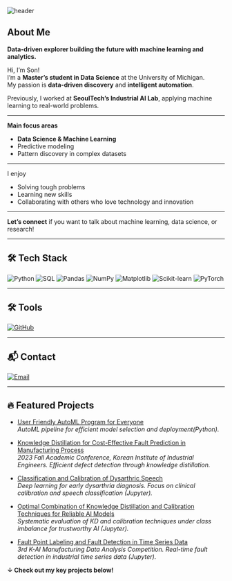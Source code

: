 ![header](https://capsule-render.vercel.app/api?type=soft&color=0:000000,100:1a1a1a&height=120&section=header&text=Welcome%20to%20Son's%20Github&fontColor=87CEEB&fontSize=50&fontAlignY=50&stroke=FFFFFF&strokeWidth=2)

## About Me

**Data-driven explorer building the future with machine learning and analytics.**

Hi, I’m Son!  
I’m a **Master’s student in Data Science** at the University of Michigan.  
My passion is **data-driven discovery** and **intelligent automation**.

Previously, I worked at **SeoulTech’s Industrial AI Lab**, applying machine learning to real-world problems.

---

**Main focus areas**
- **Data Science & Machine Learning**
- Predictive modeling
- Pattern discovery in complex datasets

---

I enjoy  
- Solving tough problems  
- Learning new skills  
- Collaborating with others who love technology and innovation

---

**Let’s connect** if you want to talk about machine learning, data science, or research!

---

## 🛠 Tech Stack

![Python](https://img.shields.io/badge/Python-3776AB?style=for-the-badge&logo=python&logoColor=white)
![SQL](https://img.shields.io/badge/SQL-336791?style=for-the-badge&logo=mysql&logoColor=white)
![Pandas](https://img.shields.io/badge/Pandas-150458?style=for-the-badge&logo=pandas&logoColor=white)
![NumPy](https://img.shields.io/badge/NumPy-013243?style=for-the-badge&logo=numpy&logoColor=white)
![Matplotlib](https://img.shields.io/badge/Matplotlib-007ACC?style=for-the-badge&logo=matplotlib&logoColor=white)
![Scikit-learn](https://img.shields.io/badge/Scikit--learn-F7931E?style=for-the-badge&logo=scikit-learn&logoColor=white)
![PyTorch](https://img.shields.io/badge/PyTorch-EE4C2C?style=for-the-badge&logo=PyTorch&logoColor=white)

---

## 🛠 Tools

[![GitHub](https://img.shields.io/badge/GitHub-181717?style=for-the-badge&logo=github&logoColor=white)](https://github.com/Marcus-Son)

---

## 📬 Contact

[![Email](https://img.shields.io/badge/Email-EA4335?style=for-the-badge&logo=gmail&logoColor=white)](mailto:shawn22587@gmail.com)

---

## 🔥 Featured Projects

- [User Friendly AutoML Program for Everyone](https://github.com/Marcus-Son/User-Friendly-Auto-ML-Service)  
  *AutoML pipeline for efficient model selection and deployment(Python).*

- [Knowledge Distillation for Cost-Effective Fault Prediction in Manufacturing Process](https://github.com/Marcus-Son/Knowledge-Distillation-for-cost-effective-fault-Prediction-in-manufacturing-process)  
  *2023 Fall Academic Conference, Korean Institute of Industrial Engineers. Efficient defect detection through knowledge distillation.*

- [Classification and Calibration of Dysarthric Speech](https://github.com/Marcus-Son/Classification_and_Calibration_of_Dysarthric_Speech)  
  *Deep learning for early dysarthria diagnosis. Focus on clinical calibration and speech classification (Jupyter).*

- [Optimal Combination of Knowledge Distillation and Calibration Techniques for Reliable AI Models](https://github.com/Marcus-Son/Optimal-Combination-of-Knowledge-Distillation-and-Calibration-Techniques-for-Reliable-AI-Models)  
  *Systematic evaluation of KD and calibration techniques under class imbalance for trustworthy AI (Jupyter).*

- [Fault Point Labeling and Fault Detection in Time Series Data](https://github.com/Marcus-Son/Fault-Point-Labeling-and-Fault-Detection-in-Time-Series-Data)  
  *3rd K-AI Manufacturing Data Analysis Competition. Real-time fault detection in industrial time series data (Jupyter).*

**↓ Check out my key projects below!**
